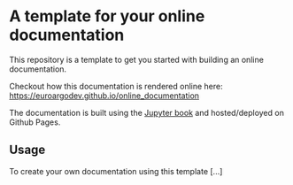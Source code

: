 # A template for your online documentation

This repository is a template to get you started with building an online documentation.

Checkout how this documentation is rendered online here: https://euroargodev.github.io/online_documentation

The documentation is built using the [Jupyter book](https://jupyterbook.org/en/stable/intro.html) and hosted/deployed on Github Pages.

## Usage

To create your own documentation using this template [...]